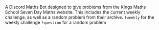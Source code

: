 A Discord Maths Bot designed to give problems from the Kings Maths School Seven Day Maths website. This includes the current weekly challenge, as well as a random problem from their archive.
`!weekly` for the weekly challenge
`!question` for a random problem
